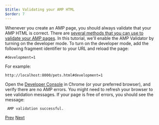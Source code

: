 ```yaml
---
$title: Validating your AMP HTML
$order: 7
---
```


Whenever you create an AMP page, you should always validate that your AMP HTML is correct. There are [several methods that you can use to validate your AMP pages](/docs/fundamentals/validate.html).  In this tutorial, we'll enable the AMP Validator by turning on the developer mode.  To turn on the developer mode, add the following fragment identifier to your URL and reload the page:

```text
#development=1
```

For example:

```text
http://localhost:8000/pets.html#development=1
```

Open the [Developer Console](https://developer.chrome.com/devtools/docs/console) in Chrome (or your preferred browser), and verify there are no AMP errors. You might need to refresh your browser to see validation messages. If your page is free of errors, you should see the message:

```text
 AMP validation successful.
```

<div class="prev-next-buttons">
  <a class="button prev-button" href="/docs/getting_started/visual_story/create_bookend.html"><span class="arrow-prev">Prev</span></a>
  <a class="button next-button" href="/docs/getting_started/visual_story/congratulations.html"><span class="arrow-next">Next</span></a>
</div>
